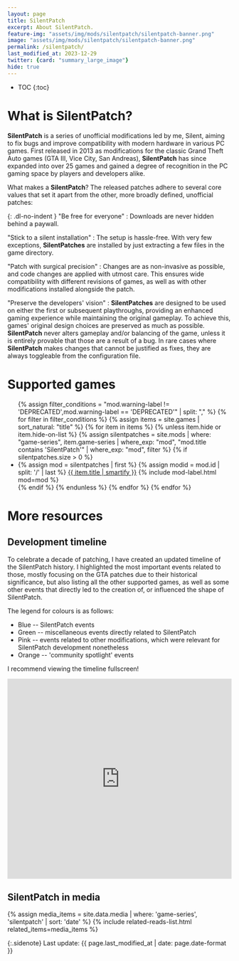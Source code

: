 ```yaml
---
layout: page
title: SilentPatch
excerpt: About SilentPatch.
feature-img: "assets/img/mods/silentpatch/silentpatch-banner.png"
image: "assets/img/mods/silentpatch/silentpatch-banner.png"
permalink: /silentpatch/
last_modified_at: 2023-12-29
twitter: {card: "summary_large_image"}
hide: true
---
```


* TOC
{:toc}

# What is SilentPatch?

**SilentPatch** is a series of unofficial modifications led by me, Silent, aiming to fix bugs and improve compatibility with modern hardware in various PC games.
First released in 2013 as modifications for the classic Grand Theft Auto games (GTA III, Vice City, San Andreas),
**SilentPatch** has since expanded into over 25 games and gained a degree of recognition in the PC gaming space by players and developers alike.

What makes a **SilentPatch**? The released patches adhere to several core values that set it apart from the other, more broadly defined, unofficial patches:

{: .dl-no-indent }
"Be free for everyone"
: Downloads are never hidden behind a paywall.

"Stick to a silent installation"
: The setup is hassle-free. With very few exceptions, **SilentPatches** are installed by just extracting a few files in the game directory.

"Patch with surgical precision"
: Changes are as non-invasive as possible, and code changes are applied with utmost care. This ensures wide compatibility with different revisions of games,
  as well as with other modifications installed alongside the patch.

"Preserve the developers' vision"
: **SilentPatches** are designed to be used on either the first or subsequent playthroughs, providing an enhanced gaming experience
  while maintaining the original gameplay. To achieve this, games' original design choices are preserved as much as possible. **SilentPatch** never alters gameplay and/or balancing of the game,
  unless it is entirely provable that those are a result of a bug. In rare cases where **SilentPatch** makes changes that cannot be justified as fixes,
  they are always toggleable from the configuration file.

# Supported games

<ul class="tag-posts">
{% assign filter_conditions = "mod.warning-label != 'DEPRECATED',mod.warning-label == 'DEPRECATED'" | split: "," %}
{% for filter in filter_conditions %}
    {% assign items = site.games | sort_natural: "title" %}
    {% for item in items %}
        {% unless item.hide or item.hide-on-list %}
            {% assign silentpatches = site.mods | where: "game-series", item.game-series | where_exp: "mod", "mod.title contains 'SilentPatch'" | where_exp: "mod", filter %}
            {% if silentpatches.size > 0 %}
                <li>
                    {% assign mod = silentpatches | first %}
                    {% assign modid = mod.id | split: '/' | last %}
                    <a href="{{ item.url | relative_url }}#{{ modid }}"><i class="far fa-list-alt" aria-hidden="true"></i> {{ item.title | smartify }}</a>
                    {% include mod-label.html mod=mod %}
                </li>
            {% endif %}
        {% endunless %}
    {% endfor %}
{% endfor %}
</ul>

# More resources

## Development timeline

To celebrate a decade of patching, I have created an updated timeline of the SilentPatch history.
I highlighted the most important events related to those, mostly focusing on the GTA patches due to their historical significance,
but also listing all the other supported games, as well as some other events that directly led to the creation of, or influenced the shape of SilentPatch.

The legend for colours is as follows:
* Blue -- SilentPatch events
* Green -- miscellaneous events directly related to SilentPatch
* Pink -- events related to other modifications, which were relevant for SilentPatch development nonetheless
* Orange -- 'community spotlight' events

I recommend viewing the timeline fullscreen!
<iframe width="100%" height="450" src="https://time.graphics/embed?v=1&id=202189" frameborder="0" allowfullscreen></iframe>

## SilentPatch in media

{% assign media_items = site.data.media | where: 'game-series', 'silentpatch' | sort: 'date' %}
{% include related-reads-list.html related_items=media_items %}

{:.sidenote}
Last update: {{ page.last_modified_at | date: page.date-format }}
